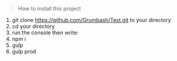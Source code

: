 > How to install this project

1. git clone https://github.com/Grumbash/Test.git to your directory
2. cd your directory 
3. run the console then write: 
4. npm i
5. gulp 
6. gulp prod